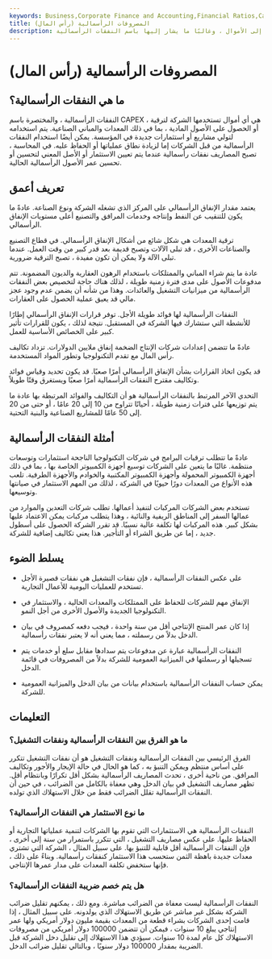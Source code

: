 ```yaml
---
keywords: Business,Corporate Finance and Accounting,Financial Ratios,Capex,Capital Expenditure
title: المصروفات الرأسمالية (رأس المال)
description: عندما تقوم الشركات بتحديث أو الحصول على أصول مادية أو ملموسة ، تكون هناك حاجة إلى الأموال ، وغالبًا ما يشار إليها باسم النفقات الرأسمالية (CapEx). في بعض الحالات يتم استخدام النفقات الرأسمالية
---
```


# المصروفات الرأسمالية (رأس المال)
## ما هي النفقات الرأسمالية؟

النفقات الرأسمالية ، والمختصرة باسم CAPEX ، هي أي أموال تستخدمها الشركة لترقية أو الحصول على الأصول المادية ، بما في ذلك المعدات والمباني الصناعية. يتم استخدامه لتولي مشاريع أو استثمارات جديدة في المؤسسة. يمكن أيضًا استخدام النفقات الرأسمالية من قبل الشركات إما لزيادة نطاق عملياتها أو الحفاظ عليه. في المحاسبة ، تصبح المصاريف نفقات رأسمالية عندما يتم تعيين الاستثمار أو الأصل المعني لتحسين أو تحسين عمر الأصول الرأسمالية الحالية.

## تعريف أعمق

يعتمد مقدار الإنفاق الرأسمالي على المركز الذي تشغله الشركة ونوع الصناعة. عادةً ما يكون للتنقيب عن النفط وإنتاجه وخدمات المرافق والتصنيع أعلى مستويات الإنفاق الرأسمالي.

ترقية المعدات هي شكل شائع من أشكال الإنفاق الرأسمالي. في قطاع التصنيع والصناعات الأخرى ، قد تبلى الآلات وتصبح قديمة بعد قدر كبير من وقت العمل. عندما تبلى الآلة ولا يمكن أن تكون مفيدة ، تصبح الترقية ضرورية.

عادة ما يتم شراء المباني والممتلكات باستخدام الرهون العقارية والديون المضمونة. تتم مدفوعات الأصول على مدى فترة زمنية طويلة ، لذلك هناك حاجة لتخصيص بعض النفقات الرأسمالية من ميزانيات التشغيل والعائدات. وهذا من شأنه أن يضمن عدم وجود عجز مالي قد يعيق عملية الحصول على العقارات.

النفقات الرأسمالية لها فوائد طويلة الأجل. توفر قرارات الإنفاق الرأسمالي إطارًا للأنشطة التي ستشارك فيها الشركة في المستقبل. نتيجة لذلك ، يكون للقرارات تأثير كبير على الخصائص الأساسية للعمل.

عادةً ما تتضمن إعدادات شركات الإنتاج الضخمة إنفاق ملايين الدولارات. تزداد تكاليف رأس المال مع تقدم التكنولوجيا وتطور المواد المستخدمة.

قد يكون اتخاذ القرارات بشأن الإنفاق الرأسمالي أمرًا صعبًا. قد يكون تحديد وقياس فوائد وتكاليف مقترح النفقات الرأسمالية أمرًا صعبًا ويستغرق وقتًا طويلاً.

التحدي الآخر المرتبط بالنفقات الرأسمالية هو أن التكاليف والفوائد المرتبطة بها عادة ما يتم توزيعها على فترات زمنية طويلة ، أحيانًا تتراوح من 10 إلى 20 عامًا ، أو حتى من 20 إلى 50 عامًا للمشاريع الصناعية والبنية التحتية.

## أمثلة النفقات الرأسمالية

عادةً ما تتطلب ترقيات البرامج في شركات التكنولوجيا الناجحة استثمارات وتوسعات منتظمة. غالبًا ما يتعين على الشركات توسيع أجهزة الكمبيوتر الخاصة بها ، بما في ذلك أجهزة الكمبيوتر المحمولة وأجهزة الكمبيوتر المكتبية والخوادم والأجهزة الطرفية. تلعب هذه الأنواع من المعدات دورًا حيويًا في الشركة ، لذلك من المهم الاستثمار في صيانتها وتوسيعها.

تستخدم بعض الشركات المركبات لتنفيذ أعمالها. تطلب شركات التعدين والموارد من عمالها السفر إلى المناطق الريفية والنائية ، وهذا يتطلب مركبات يمكن الاعتماد عليها بشكل كبير. هذه المركبات لها تكلفة عالية نسبيًا. قد تقرر الشركة الحصول على أسطول جديد ، إما عن طريق الشراء أو التأجير. هذا يعني تكاليف إضافية للشركة.

## يسلط الضوء

- على عكس النفقات الرأسمالية ، فإن نفقات التشغيل هي نفقات قصيرة الأجل تستخدم للعمليات اليومية للأعمال التجارية.

- الإنفاق مهم للشركات للحفاظ على الممتلكات والمعدات الحالية ، والاستثمار في التكنولوجيا الجديدة والأصول الأخرى من أجل النمو.

- إذا كان عمر المنتج الإنتاجي أقل من سنة واحدة ، فيجب دفعه كمصروف في بيان الدخل بدلاً من رسملته ، مما يعني أنه لا يعتبر نفقات رأسمالية.

- النفقات الرأسمالية عبارة عن مدفوعات يتم سدادها مقابل سلع أو خدمات يتم تسجيلها أو رسملتها في الميزانية العمومية للشركة بدلاً من المصروفات في قائمة الدخل.

- يمكن حساب النفقات الرأسمالية باستخدام بيانات من بيان الدخل والميزانية العمومية للشركة.

## التعليمات

### ما هو الفرق بين النفقات الرأسمالية ونفقات التشغيل؟

الفرق الرئيسي بين النفقات الرأسمالية ونفقات التشغيل هو أن نفقات التشغيل تتكرر على أساس منتظم ويمكن التنبؤ به ، كما هو الحال في حالة الإيجار والأجور وتكاليف المرافق. من ناحية أخرى ، تحدث المصاريف الرأسمالية بشكل أقل تكرارًا وبانتظام أقل. تظهر مصاريف التشغيل في بيان الدخل وهي معفاة بالكامل من الضرائب ، في حين أن النفقات الرأسمالية تقلل الضرائب فقط من خلال الاستهلاك الذي تولده.

### ما نوع الاستثمار هي النفقات الرأسمالية؟

النفقات الرأسمالية هي الاستثمارات التي تقوم بها الشركات لتنمية عملياتها التجارية أو الحفاظ عليها. على عكس مصاريف التشغيل ، التي تتكرر باستمرار من سنة إلى أخرى ، فإن النفقات الرأسمالية أقل قابلية للتنبؤ بها. على سبيل المثال ، الشركة التي تشتري معدات جديدة باهظة الثمن ستحسب هذا الاستثمار كنفقات رأسمالية. وبناءً على ذلك ، فإنها ستخفض تكلفة المعدات على مدار عمرها الإنتاجي.

### هل يتم خصم ضريبة النفقات الرأسمالية؟

النفقات الرأسمالية ليست معفاة من الضرائب مباشرة. ومع ذلك ، يمكنهم تقليل ضرائب الشركة بشكل غير مباشر عن طريق الاستهلاك الذي يولدونه. على سبيل المثال ، إذا قامت إحدى الشركات بشراء قطعة من المعدات بقيمة مليون دولار أمريكي ولها عمر إنتاجي يبلغ 10 سنوات ، فيمكن أن تتضمن 100000 دولار أمريكي من مصروفات الاستهلاك كل عام لمدة 10 سنوات. سيؤدي هذا الاستهلاك إلى تقليل دخل الشركة قبل الضريبة بمقدار 100000 دولار سنويًا ، وبالتالي تقليل ضرائب الدخل.

